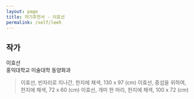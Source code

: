 ```yaml
---
layout: page
title: 자기추천서 - 이효선
permalink: /self/leeh
---
```



## 작가
이효선     
홍익대학교 미술대학 동양화과  

> 이효선, 빈자리로 지나간, 한지에 채색, 130 x 97 (cm)
> 이효선, 중섭을 위하여, 한지에 채색, 72 x 60 (cm)
> 이효선, 개미 한 마리, 한지에 채색, 100 x 72 (cm)
